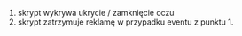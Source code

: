 1. skrypt wykrywa ukrycie / zamknięcie oczu
2. skrypt zatrzymuje reklamę w przypadku eventu z punktu 1.

